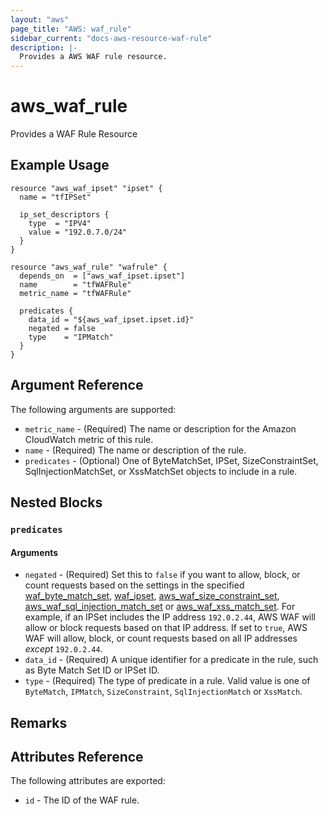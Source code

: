 ```yaml
---
layout: "aws"
page_title: "AWS: waf_rule"
sidebar_current: "docs-aws-resource-waf-rule"
description: |-
  Provides a AWS WAF rule resource.
---
```


# aws_waf_rule

Provides a WAF Rule Resource

## Example Usage

```hcl
resource "aws_waf_ipset" "ipset" {
  name = "tfIPSet"

  ip_set_descriptors {
    type  = "IPV4"
    value = "192.0.7.0/24"
  }
}

resource "aws_waf_rule" "wafrule" {
  depends_on  = ["aws_waf_ipset.ipset"]
  name        = "tfWAFRule"
  metric_name = "tfWAFRule"

  predicates {
    data_id = "${aws_waf_ipset.ipset.id}"
    negated = false
    type    = "IPMatch"
  }
}
```

## Argument Reference

The following arguments are supported:

* `metric_name` - (Required) The name or description for the Amazon CloudWatch metric of this rule.
* `name` - (Required) The name or description of the rule.
* `predicates` - (Optional) One of ByteMatchSet, IPSet, SizeConstraintSet, SqlInjectionMatchSet, or XssMatchSet objects to include in a rule.

## Nested Blocks

### `predicates`

#### Arguments

* `negated` - (Required) Set this to `false` if you want to allow, block, or count requests
  based on the settings in the specified [waf_byte_match_set](/docs/providers/aws/r/waf_byte_match_set.html), [waf_ipset](/docs/providers/aws/r/waf_ipset.html), [aws_waf_size_constraint_set](/docs/providers/aws/r/aws_waf_size_constraint_set.html), [aws_waf_sql_injection_match_set](/docs/providers/aws/r/aws_waf_sql_injection_match_set.html) or [aws_waf_xss_match_set](/docs/providers/aws/r/aws_waf_xss_match_set.html).
  For example, if an IPSet includes the IP address `192.0.2.44`, AWS WAF will allow or block requests based on that IP address.
  If set to `true`, AWS WAF will allow, block, or count requests based on all IP addresses _except_ `192.0.2.44`.
* `data_id` - (Required) A unique identifier for a predicate in the rule, such as Byte Match Set ID or IPSet ID.
* `type` - (Required) The type of predicate in a rule. Valid value is one of `ByteMatch`, `IPMatch`, `SizeConstraint`, `SqlInjectionMatch` or `XssMatch`.

## Remarks

## Attributes Reference

The following attributes are exported:

* `id` - The ID of the WAF rule.
